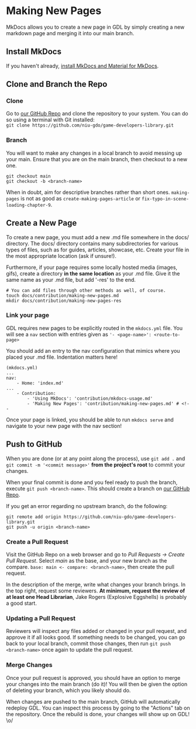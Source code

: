 # Making New Pages

MkDocs allows you to create a new page in GDL by simply creating a new markdown page and merging it into our main branch.

## Install MkDocs
If you haven't already, [install MkDocs and Material for MkDocs](./mkdocs-usage.md).

## Clone and Branch the Repo
### Clone
Go to [our GitHub Repo](https://github.com/niu-gdo/game-developers-library) and clone the repository to your system. You can do so using a terminal with Git installed:  
`git clone https://github.com/niu-gdo/game-developers-library.git`  

### Branch
You will want to make any changes in a local branch to avoid messing up your main. Ensure that you are on the main branch, then checkout to a new one.
```
git checkout main
git checkout -b <branch-name>
```
When in doubt, aim for descriptive branches rather than short ones. `making-pages` is not as good as `create-making-pages-article` or `fix-typo-in-scene-loading-chapter-9`.

## Create a New Page
To create a new page, you must add a new .md file somewhere in the docs/ directory. The docs/ directory contains many subdirectories for various types of files, such as for guides, articles, showcase, etc. Create your file in the most appropriate location (ask if unsure!).

Furthermore, if your page requires some locally hosted media (images, gifs), create a directory **in the same location** as your .md file. Give it the same name as your .md file, but add '-res' to the end.

```
# You can add files through other methods as well, of course.
touch docs/contribution/making-new-pages.md
mkdir docs/contribution/making-new-pages-res
```

### Link your page
GDL requires new pages to be explicitly routed in the `mkdocs.yml` file. You will see a `nav` section with entries given as `'- <page-name>': <route-to-page>`

You should add an entry to the nav configuration that mimics where you placed your .md file. Indentation matters here!
```
(mkdocs.yml)
...
nav:
    - Home: 'index.md'
...
    - Contribution:
        - 'Using MkDocs': 'contribution/mkdocs-usage.md'
        - 'Making New Pages': 'contribution/making-new-pages.md' # <!--
```

Once your page is linked, you should be able to run `mkdocs serve` and navigate to your new page with the nav section!

## Push to GitHub
When you are done (or at any point along the process), use `git add .` and `git commit -m '<commit message>'` **from the project's root** to commit your changes.  

When your final commit is done and you feel ready to push the branch, execute `git push <branch-name>`. This should create a branch on [our GitHub Repo](https://github.com/niu-gdo/game-developers-library).

If you get an error regarding no upstream branch, do the following:
```
git remote add origin https://github.com/niu-gdo/game-developers-library.git
git push -u origin <branch-name>
```
### Create a Pull Request
Visit the GitHub Repo on a web browser and go to *Pull Requests -> Create Pull Request*. Select *main* as the base, and your new branch as the compare. `base: main <- compare: <branch-name>`, then create the pull request.

In the description of the merge, write what changes your branch brings. In the top right, request some reviewers. **At minimum, request the review of at least one Head Librarian**, Jake Rogers (Explosive Eggshells) is probably a good start.

### Updating a Pull Request
Reviewers will inspect any files added or changed in your pull request, and approve it if all looks good. If something needs to be changed, you can go back to your local branch, commit those changes, then run `git push <branch-name>` once again to update the pull request.

### Merge Changes
Once your pull request is approved, you should have an option to merge your changes into the main branch (do it)! You will then be given the option of deleting your branch, which you likely should do.

When changes are pushed to the main branch, GitHub will automatically redeploy GDL. You can inspect this process by going to the "Actions" tab on the repository. Once the rebuild is done, your changes will show up on GDL! \o/